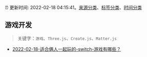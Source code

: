 :alarm_clock: 更新时间: 2022-02-18 04:15:41。[来源分类](../README.md)、[标签分类](../TAGS.md)、[时间分类](../TIMELINE.md)

## 游戏开发


> 关键字：`游戏`、`Three.js`、`Create.js`、`Matter.js`



- [2022-02-18-适合俩人一起玩的-switch-游戏有哪些？](https://www.v2ex.com/t/834741) 